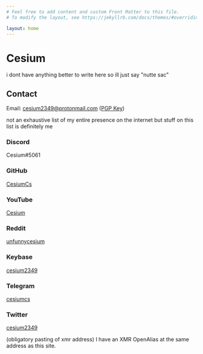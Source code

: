 ```yaml
---
# Feel free to add content and custom Front Matter to this file.
# To modify the layout, see https://jekyllrb.com/docs/themes/#overriding-theme-defaults

layout: home
---
```

# Cesium

i dont have anything better to write here so ill just say "nutte sac"

## Contact

Email: cesium2349@protonmail.com ([PGP Key](./pgp.txt))

not an exhaustive list of my entire presence on the internet but stuff on this list is definitely me
        
### Discord

Cesium#5061

### GitHub

[CesiumCs](https://github.com/CesiumCs)

### YouTube

[Cesium](https://www.youtube.com/channel/UCXPFpgA9G9_wtlyDeT7QAig)

### Reddit

[unfunnycesium](https://www.reddit.com/user/unfunnycesium)

### Keybase

[cesium2349](https://keybase.io/cesium2349/)

### Telegram
[cesiumcs](https://t.me/cesiumcs)

### Twitter
[cesium2349](https://twitter.com/cesium2349)

(obligatory pasting of xmr address) I have an XMR OpenAlias at the same address as this site.

